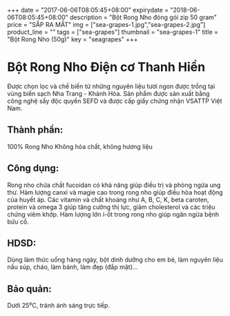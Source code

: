 +++
date = "2017-06-06T08:05:45+08:00"
expirydate = "2018-06-06T08:05:45+08:00"
description = "Bột Rong Nho đóng gói zip 50 gram"
price = "SẮP RA MẮT"
img = ["sea-grapes-1.jpg","sea-grapes-2.jpg"]
product_line = ""
tags = ["sea-grapes"]
thumbnail = "sea-grapes-1"
title = "Bột Rong Nho (50g)"
key = "seagrapes"
+++

# Bột Rong Nho Điện cơ Thanh Hiền

Được chọn lọc và chế biến từ những nguyên liệu 
tươi ngon được trồng tại vùng biển sạch Nha Trang - Khánh Hòa. 
Sản phẩm được sản xuất bằng công nghệ sấy độc quyền SEFD và được 
cấp giấy chứng nhận VSATTP Việt Nam.

## Thành phần: 
100% Rong Nho
Không hóa chất, không hương liệu

## Công dụng: 
Rong nho chứa chất fucoidan có khả năng 
giúp điều trị và phòng ngừa ung thư. 
Hàm lượng canxi và magie cao trong rong 
nho giúp điều hòa hoạt động của huyết áp. 
Các vitamin và chất khoáng như A, B, C, K, 
beta caroten, protein và omega 3 giúp 
tăng cường thị lực, giảm cholesterol và 
các triệu chứng viêm khớp. Hàm lượng lớn 
i-ốt trong rong nho giúp ngăn ngừa bệnh 
bứu cổ. 

## HDSD:    
Dùng làm thức uống hàng ngày, 
bột dinh dưỡng cho em bé, làm 
nguyên liệu nấu súp, cháo, làm 
bánh, làm đẹp (đắp mặt)…

## Bảo quản: 
Dưới 25⁰C, tránh ánh sáng trực tiếp.
